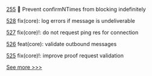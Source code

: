 
[255](https://github.com/hyperledger-labs/go-perun/pull/255) :bug: Prevent confirmNTimes from blocking indefinitely

[528](https://github.com/hyperledger/aries-framework-javascript/pull/528) fix(core): log errors if message is undeliverable

[527](https://github.com/hyperledger/aries-framework-javascript/pull/527) fix(core)!: do not request ping res for connection

[526](https://github.com/hyperledger/aries-framework-javascript/pull/526) feat(core): validate outbound messages

[525](https://github.com/hyperledger/aries-framework-javascript/pull/525) fix(core)!: improve proof request validation


[See more >>>](https://start-here.hyperledger.org/pull-requests)
